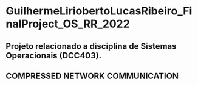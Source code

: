 # GuilhermeLiriobertoLucasRibeiro_FinalProject_OS_RR_2022
## Projeto relacionado a disciplina de Sistemas Operacionais (DCC403). 
## COMPRESSED NETWORK COMMUNICATION
